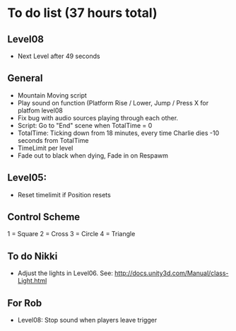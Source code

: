 # To do list (37 hours total)

## Level08
- Next Level after 49 seconds

## General
- Mountain Moving script
- Play sound on function (Platform Rise / Lower, Jump / Press X for platfom level08
- Fix bug with audio sources playing through each other.
- Script: Go to "End" scene when TotalTime = 0
- TotalTime: Ticking down from 18 minutes, every time Charlie dies -10 seconds from TotalTime
- TimeLimit per level
- Fade out to black when dying, Fade in on Respawm

## Level05:
- Reset timelimit if Position resets

## Control Scheme
1 = Square
2 = Cross
3 = Circle
4 = Triangle

## To do Nikki
- Adjust the lights in Level06. See: http://docs.unity3d.com/Manual/class-Light.html

## For Rob
- Level08: Stop sound when players leave trigger